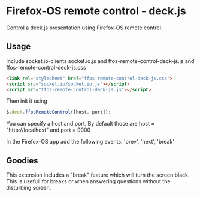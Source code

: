 # Firefox-OS remote control - deck.js

Control a deck.js presentation using Firefox-OS remote control.

## Usage

Include socket.io-clients socket.io.js and ffos-remote-control-deck-js.js and ffos-remote-control-deck-js.css

```html
<link rel="stylesheet" href="ffos-remote-control-deck-js.css">
<script src="socket.io/socket.io.js"></script>
<script src="ffos-remote-control-deck-js.js"></script>
```

Then init it using

```javascript
$.deck.ffosRemoteControl([host, port]);
```

You can specify a host and port. By default those are host = "http://localhost" and port = 9000


In the Firefox-OS app add the following events: 'prev', 'next', 'break'

## Goodies

This extension includes a "break" feature which will turn the screen black.
This is usefull for breaks or when answering questions without the disturbing screen.